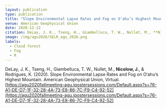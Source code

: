 ```yaml
---
layout: publication
type: publication
title: "Slope Environmental Lapse Rates and Fog on O‘ahu’s Highest Mountain"
venue: American Geophysical Union
date: 2020-12-12
citation: DeLay, J. K., Tseng, H., Giambelluca, T. W., Nullet, M., **Nicolow, J.**, & Rodrigues, K. (2020). Slope Environmental Lapse Rates and Fog on O‘ahu’s Highest Mountain. American Geophysical Union, Virtual. [https://agu2020fallmeeting-agu.ipostersessions.com/Default.aspx?s=76-A1-DE-D7-1F-32-28-4A-73-E8-86-7C-F9-C4-92-52](https://agu2020fallmeeting-agu.ipostersessions.com/Default.aspx?s=76-A1-DE-D7-1F-32-28-4A-73-E8-86-7C-F9-C4-92-52)
image: /img/agu2020/SELR_agu_2020.png
labels:
  - Cloud forest
  - Fog
  - R
---
```



DeLay, J. K., Tseng, H., Giambelluca, T. W., Nullet, M., **Nicolow, J.**, & Rodrigues, K. (2020). Slope Environmental Lapse Rates and Fog on O‘ahu’s Highest Mountain. American Geophysical Union, Virtual. [https://agu2020fallmeeting-agu.ipostersessions.com/Default.aspx?s=76-A1-DE-D7-1F-32-28-4A-73-E8-86-7C-F9-C4-92-52](https://agu2020fallmeeting-agu.ipostersessions.com/Default.aspx?s=76-A1-DE-D7-1F-32-28-4A-73-E8-86-7C-F9-C4-92-52)
